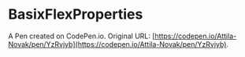 # BasixFlexProperties

A Pen created on CodePen.io. Original URL: [https://codepen.io/Attila-Novak/pen/YzRvjyb](https://codepen.io/Attila-Novak/pen/YzRvjyb).

